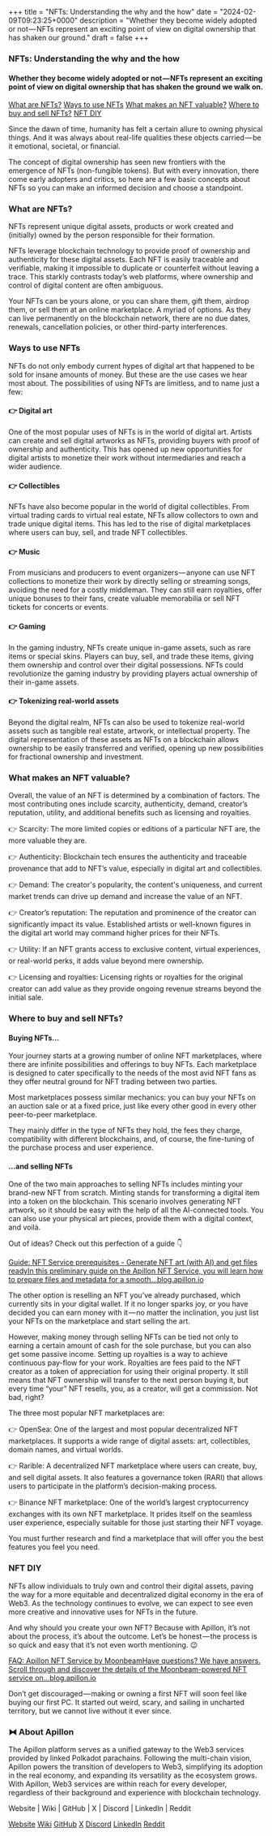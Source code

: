 +++
title = "NFTs: Understanding the why and the how"
date = "2024-02-09T09:23:25+0000"
description = "Whether they become widely adopted or not — NFTs represent an exciting point of view on digital ownership that has shaken our ground."
draft = false
+++

### NFTs: Understanding the why and the how


#### Whether they become widely adopted or not — NFTs represent an exciting point of view on digital ownership that has shaken the ground we walk on.

[What are NFTs?](#794a)
[Ways to use NFTs](#20e5)
[What makes an NFT valuable?](#03c1)
[Where to buy and sell NFTs?](#80d3)
[NFT DIY](#cc1e)

Since the dawn of time, humanity has felt a certain allure to owning physical things. And it was always about real-life qualities these objects carried — be it emotional, societal, or financial.


The concept of digital ownership has seen new frontiers with the emergence of NFTs (non-fungible tokens). But with every innovation, there come early adopters and critics, so here are a few basic concepts about NFTs so you can make an informed decision and choose a standpoint.


### What are NFTs?


NFTs represent unique digital assets, products or work created and (initially) owned by the person responsible for their formation.


NFTs leverage blockchain technology to provide proof of ownership and authenticity for these digital assets. Each NFT is easily traceable and verifiable, making it impossible to duplicate or counterfeit without leaving a trace. This starkly contrasts today’s web platforms, where ownership and control of digital content are often ambiguous.


Your NFTs can be yours alone, or you can share them, gift them, airdrop them, or sell them at an online marketplace. A myriad of options. As they can live permanently on the blockchain network, there are no due dates, renewals, cancellation policies, or other third-party interferences.


### Ways to use NFTs


NFTs do not only embody current hypes of digital art that happened to be sold for insane amounts of money. But these are the use cases we hear most about. The possibilities of using NFTs are limitless, and to name just a few:


#### 👉 Digital art


One of the most popular uses of NFTs is in the world of digital art. Artists can create and sell digital artworks as NFTs, providing buyers with proof of ownership and authenticity. This has opened up new opportunities for digital artists to monetize their work without intermediaries and reach a wider audience.


#### 👉 Collectibles


NFTs have also become popular in the world of digital collectibles. From virtual trading cards to virtual real estate, NFTs allow collectors to own and trade unique digital items. This has led to the rise of digital marketplaces where users can buy, sell, and trade NFT collectibles.


#### 👉 Music


From musicians and producers to event organizers — anyone can use NFT collections to monetize their work by directly selling or streaming songs, avoiding the need for a costly middleman. They can still earn royalties, offer unique bonuses to their fans, create valuable memorabilia or sell NFT tickets for concerts or events.


#### 👉 Gaming


In the gaming industry, NFTs create unique in-game assets, such as rare items or special skins. Players can buy, sell, and trade these items, giving them ownership and control over their digital possessions. NFTs could revolutionize the gaming industry by providing players actual ownership of their in-game assets.


#### 👉 Tokenizing real-world assets


Beyond the digital realm, NFTs can also be used to tokenize real-world assets such as tangible real estate, artwork, or intellectual property. The digital representation of these assets as NFTs on a blockchain allows ownership to be easily transferred and verified, opening up new possibilities for fractional ownership and investment.


### What makes an NFT valuable?


Overall, the value of an NFT is determined by a combination of factors. The most contributing ones include scarcity, authenticity, demand, creator’s reputation, utility, and additional benefits such as licensing and royalties.


👉 Scarcity: The more limited copies or editions of a particular NFT are, the more valuable they are.


👉 Authenticity: Blockchain tech ensures the authenticity and traceable provenance that add to NFT’s value, especially in digital art and collectibles.


👉 Demand: The creator's popularity, the content's uniqueness, and current market trends can drive up demand and increase the value of an NFT.


👉 Creator’s reputation: The reputation and prominence of the creator can significantly impact its value. Established artists or well-known figures in the digital art world may command higher prices for their NFTs.


👉 Utility: If an NFT grants access to exclusive content, virtual experiences, or real-world perks, it adds value beyond mere ownership.


👉 Licensing and royalties: Licensing rights or royalties for the original creator can add value as they provide ongoing revenue streams beyond the initial sale.


### Where to buy and sell NFTs?


#### Buying NFTs…


Your journey starts at a growing number of online NFT marketplaces, where there are infinite possibilities and offerings to buy NFTs. Each marketplace is designed to cater specifically to the needs of the most avid NFT fans as they offer neutral ground for NFT trading between two parties.


Most marketplaces possess similar mechanics: you can buy your NFTs on an auction sale or at a fixed price, just like every other good in every other peer-to-peer marketplace.


They mainly differ in the type of NFTs they hold, the fees they charge, compatibility with different blockchains, and, of course, the fine-tuning of the purchase process and user experience.


#### …and selling NFTs


One of the two main approaches to selling NFTs includes minting your brand-new NFT from scratch. Minting stands for transforming a digital item into a token on the blockchain. This scenario involves generating NFT artwork, so it should be easy with the help of all the AI-connected tools. You can also use your physical art pieces, provide them with a digital context, and voilà.


Out of ideas? Check out this perfection of a guide 👇

[Guide: NFT Service prerequisites - Generate NFT art (with AI) and get files readyIn this preliminary guide on the Apillon NFT Service, you will learn how to prepare files and metadata for a smooth…blog.apillon.io](https://blog.apillon.io/guide-nft-service-pt-1-generate-nft-art-with-ai-and-get-files-ready-200168b6b303)

The other option is reselling an NFT you’ve already purchased, which currently sits in your digital wallet. If it no longer sparks joy, or you have decided you can earn money with it — no matter the inclination, you just list your NFTs on the marketplace and start selling the art.


However, making money through selling NFTs can be tied not only to earning a certain amount of cash for the sole purchase, but you can also get some passive income. Setting up royalties is a way to achieve continuous pay-flow for your work. Royalties are fees paid to the NFT creator as a token of appreciation for using their original property. It still means that NFT ownership will transfer to the next person buying it, but every time “your” NFT resells, you, as a creator, will get a commission. Not bad, right?


The three most popular NFT marketplaces are:


👉 OpenSea: One of the largest and most popular decentralized NFT marketplaces. It supports a wide range of digital assets: art, collectibles, domain names, and virtual worlds.


👉 Rarible: A decentralized NFT marketplace where users can create, buy, and sell digital assets. It also features a governance token (RARI) that allows users to participate in the platform’s decision-making process.


👉 Binance NFT marketplace: One of the world’s largest cryptocurrency exchanges with its own NFT marketplace. It prides itself on the seamless user experience, especially suitable for those just starting their NFT voyage.


You must further research and find a marketplace that will offer you the best features you feel you need.


### NFT DIY


NFTs allow individuals to truly own and control their digital assets, paving the way for a more equitable and decentralized digital economy in the era of Web3. As the technology continues to evolve, we can expect to see even more creative and innovative uses for NFTs in the future.


And why should you create your own NFT? Because with Apillon, it’s not about the process, it’s about the outcome. Let’s be honest — the process is so quick and easy that it’s not even worth mentioning. 😉

[FAQ: Apillon NFT Service by MoonbeamHave questions? We have answers. Scroll through and discover the details of the Moonbeam-powered NFT service on…blog.apillon.io](https://blog.apillon.io/faq-apillon-nft-service-by-moonbeam-a64f0c3930b1)

Don’t get discouraged — making or owning a first NFT will soon feel like buying our first PC. It started out weird, scary, and sailing in uncharted territory, but we cannot live without it ever since.


### ⧓ About Apillon


The Apillon platform serves as a unified gateway to the Web3 services provided by linked Polkadot parachains. Following the multi-chain vision, Apillon powers the transition of developers to Web3, simplifying its adoption in the real economy, and expanding its versatility as the ecosystem grows. With Apillon, Web3 services are within reach for every developer, regardless of their background and experience with blockchain technology.


Website | Wiki | GitHub | X | Discord | LinkedIn | Reddit

[Website](https://apillon.io/)
[Wiki](https://wiki.apillon.io/)
[GitHub](https://github.com/Apillon-web3)
[X](https://twitter.com/Apillon)
[Discord](https://discord.gg/apillon)
[LinkedIn](https://www.linkedin.com/company/apillon/)
[Reddit](https://www.reddit.com/r/apillon/)
